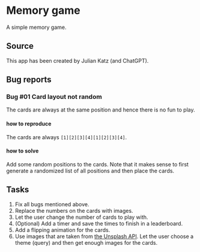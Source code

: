 # Memory game
A simple memory game.

## Source
This app has been created by Julian Katz (and ChatGPT).

## Bug reports

### Bug #01 Card layout not random
The cards are always at the same position and hence there is no fun to play.
#### how to reproduce
The cards are always `[1][2][3][4][1][2][3][4]`.
#### how to solve
Add some random positions to the cards. Note that it makes sense to first generate a randomized list of all positions and then place the cards.

## Tasks
1. Fix all bugs mentioned above.
2. Replace the numbers on the cards with images.
3. Let the user change the number of cards to play with.
4. (Optional) Add a timer and save the times to finish in a leaderboard.
5. Add a flipping animation for the cards.
6. Use images that are taken from [the Unsplash API](https://unsplash.com/documentation#get-a-random-photo). Let the user choose a theme (query) and then get enough images for the cards.